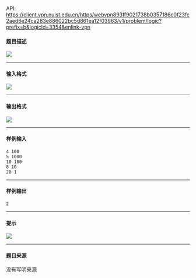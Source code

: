 API: https://client.vpn.nuist.edu.cn/https/webvpn893ff9021738b0357186c0f23fc2aed6e24ca283e886022bc5d861ea12f03963/v1/problem/logic?prefix=b&logicId=3354&enlink-vpn

#### 题目描述

![](../file/3354_0.jpg)

---

#### 输入格式

![](../file/3354_0.jpg)

---

#### 输出格式

![](../file/3354_0.jpg)

---

#### 样例输入
```
4 100
5 1000
10 100
8 10
20 1

```

---

#### 样例输出
```
2

```

---

#### 提示

![](../file/3354_0.jpg)

---

#### 题目来源

没有写明来源